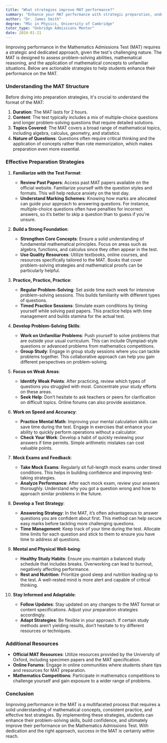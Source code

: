 ```yaml
---
title: "What strategies improve MAT performance?"
summary: "Enhance your MAT performance with strategic preparation, understanding the test structure, and improving problem-solving and reasoning skills."
author: "Dr. James Smith"
degree: "MSc in Physics, University of Cambridge"
tutor_type: "Oxbridge Admissions Mentor"
date: 2024-01-21
---
```


Improving performance in the Mathematics Admissions Test (MAT) requires a strategic and dedicated approach, given the test's challenging nature. The MAT is designed to assess problem-solving abilities, mathematical reasoning, and the application of mathematical concepts to unfamiliar situations. Below are actionable strategies to help students enhance their performance on the MAT.

### Understanding the MAT Structure

Before diving into preparation strategies, it's crucial to understand the format of the MAT:

1. **Duration**: The MAT lasts for 2 hours.
2. **Content**: The test typically includes a mix of multiple-choice questions and longer problem-solving questions that require detailed solutions.
3. **Topics Covered**: The MAT covers a broad range of mathematical topics, including algebra, calculus, geometry, and statistics.
4. **Nature of Questions**: Questions often require critical thinking and the application of concepts rather than rote memorization, which makes preparation even more essential.

### Effective Preparation Strategies

1. **Familiarize with the Test Format**:
   - **Review Past Papers**: Access past MAT papers available on the official website. Familiarize yourself with the question styles and formats. This will help reduce anxiety on the test day.
   - **Understand Marking Schemes**: Knowing how marks are allocated can guide your approach to answering questions. For instance, multiple-choice questions often have penalties for incorrect answers, so it’s better to skip a question than to guess if you're unsure.

2. **Build a Strong Foundation**:
   - **Strengthen Core Concepts**: Ensure a solid understanding of fundamental mathematical principles. Focus on areas such as algebra, functions, and calculus since they often appear in the test.
   - **Use Quality Resources**: Utilize textbooks, online courses, and resources specifically tailored to the MAT. Books that cover problem-solving strategies and mathematical proofs can be particularly helpful.

3. **Practice, Practice, Practice**:
   - **Regular Problem-Solving**: Set aside time each week for intensive problem-solving sessions. This builds familiarity with different types of questions.
   - **Timed Practice Sessions**: Simulate exam conditions by timing yourself while solving past papers. This practice helps with time management and builds stamina for the actual test.

4. **Develop Problem-Solving Skills**:
   - **Work on Unfamiliar Problems**: Push yourself to solve problems that are outside your usual curriculum. This can include Olympiad-style questions or advanced problems from mathematics competitions.
   - **Group Study**: Engage in group study sessions where you can tackle problems together. This collaborative approach can help you gain different perspectives on problem-solving.

5. **Focus on Weak Areas**:
   - **Identify Weak Points**: After practicing, review which types of questions you struggled with most. Concentrate your study efforts on these areas.
   - **Seek Help**: Don’t hesitate to ask teachers or peers for clarification on difficult topics. Online forums can also provide assistance.

6. **Work on Speed and Accuracy**:
   - **Practice Mental Math**: Improving your mental calculation skills can save time during the test. Engage in exercises that enhance your ability to quickly perform operations without a calculator.
   - **Check Your Work**: Develop a habit of quickly reviewing your answers if time permits. Simple arithmetic mistakes can cost valuable points.

7. **Mock Exams and Feedback**:
   - **Take Mock Exams**: Regularly sit full-length mock exams under timed conditions. This helps in building confidence and improving test-taking strategies.
   - **Analyze Performance**: After each mock exam, review your answers thoroughly. Understand why you got a question wrong and how to approach similar problems in the future.

8. **Develop a Test Strategy**:
   - **Answering Strategy**: In the MAT, it’s often advantageous to answer questions you are confident about first. This method can help secure easy marks before tackling more challenging questions.
   - **Time Management**: Keep track of your time during the test. Allocate time limits for each question and stick to them to ensure you have time to address all questions.

9. **Mental and Physical Well-being**:
   - **Healthy Study Habits**: Ensure you maintain a balanced study schedule that includes breaks. Overworking can lead to burnout, negatively affecting performance.
   - **Rest and Nutrition**: Prioritize good sleep and nutrition leading up to the test. A well-rested mind is more alert and capable of critical thinking.

10. **Stay Informed and Adaptable**:
    - **Follow Updates**: Stay updated on any changes to the MAT format or content specifications. Adjust your preparation strategies accordingly.
    - **Adapt Strategies**: Be flexible in your approach. If certain study methods aren’t yielding results, don’t hesitate to try different resources or techniques.

### Additional Resources

- **Official MAT Resources**: Utilize resources provided by the University of Oxford, including specimen papers and the MAT specification.
- **Online Forums**: Engage in online communities where students share tips and resources for MAT preparation.
- **Mathematics Competitions**: Participate in mathematics competitions to challenge yourself and gain exposure to a wider range of problems.

### Conclusion

Improving performance in the MAT is a multifaceted process that requires a solid understanding of mathematical concepts, consistent practice, and effective test strategies. By implementing these strategies, students can enhance their problem-solving skills, build confidence, and ultimately improve their performance on the Mathematics Admissions Test. With dedication and the right approach, success in the MAT is certainly within reach.
    